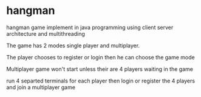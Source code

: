 # hangman
hangman game implement in java programming using client server architecture and multithreading

The game has 2 modes single player and multiplayer.

The player chooses to register or login then he can choose the game mode

Multiplayer game won't start unless their are 4 players waiting in the game

run 4 separted terminals for each player then login or register the 4 players and join a multiplayer game
